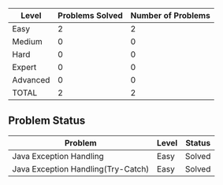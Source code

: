 |Level|Problems Solved|Number of Problems|
|-----|---------------|------------------|
|Easy|2|2|
|Medium|0|0|
|Hard|0|0|
|Expert|0|0|
|Advanced|0|0|
|TOTAL|2|2|

Problem Status
---
|Problem|Level|Status|
|-------|-----|------|
|Java Exception Handling|Easy|Solved|
|Java Exception Handling(Try-Catch)|Easy|Solved|
